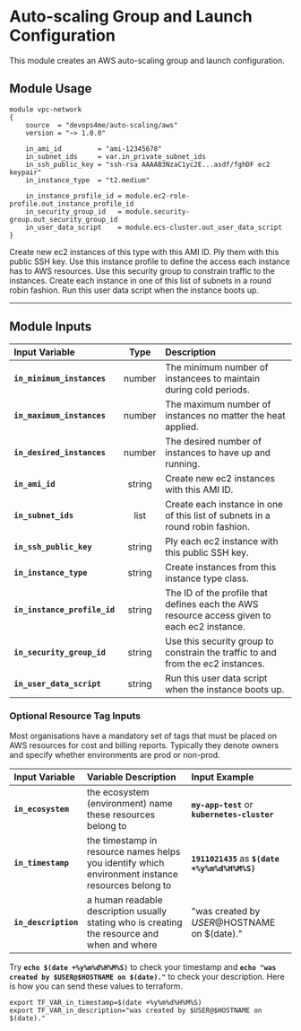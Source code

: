 
# Auto-scaling Group and Launch Configuration

This module creates an AWS auto-scaling group and launch configuration.

## Module Usage

    module vpc-network
    {
        source  = "devops4me/auto-scaling/aws"
        version = "~> 1.0.0"

        in_ami_id         = "ami-12345678"
        in_subnet_ids     = var.in_private_subnet_ids
        in_ssh_public_key = "ssh-rsa AAAAB3NzaC1yc2E...asdf/fghDF ec2 keypair"
        in_instance_type  = "t2.medium"

        in_instance_profile_id = module.ec2-role-profile.out_instance_profile_id
        in_security_group_id   = module.security-group.out_security_group_id
        in_user_data_script    = module.ecs-cluster.out_user_data_script
    }

Create new ec2 instances of this type with this AMI ID. Ply them with this public SSH key. Use this instance profile to define the access each instance has to AWS resources. Use this security group to constrain traffic to the instances. Create each instance in one of this list of subnets in a round robin fashion. Run this user data script when the instance boots up.


---


## Module Inputs

| Input Variable               | Type    | Description                                                   |
|:---------------------------- |:-------:|:------------------------------------------------------------- |
| **`in_minimum_instances`**   | number  | The minimum number of instancees to maintain during cold periods. |
| **`in_maximum_instances`**   | number  | The maximum number of instances no matter the heat applied. |
| **`in_desired_instances`**   | number  | The desired number of instances to have up and running. |
| **`in_ami_id`**              | string  | Create new ec2 instances with this AMI ID.       |
| **`in_subnet_ids`**          | list    | Create each instance in one of this list of subnets in a round robin fashion. |
| **`in_ssh_public_key`**      | string  | Ply each ec2 instance with this public SSH key.               |
| **`in_instance_type`**       | string  | Create instances from this instance type class. |
| **`in_instance_profile_id`** | string  | The ID of the profile that defines each the AWS resource access given to each ec2 instance. |
| **`in_security_group_id`**   | string  | Use this security group to constrain the traffic to and from the ec2 instances. |
| **`in_user_data_script`**    | string  | Run this user data script when the instance boots up. |


### Optional Resource Tag Inputs

Most organisations have a mandatory set of tags that must be placed on AWS resources for cost and billing reports. Typically they denote owners and specify whether environments are prod or non-prod.

| Input Variable    | Variable Description | Input Example
|:----------------- |:-------------------- |:----- |
**`in_ecosystem`** | the ecosystem (environment) name these resources belong to | **`my-app-test`** or **`kubernetes-cluster`**
**`in_timestamp`** | the timestamp in resource names helps you identify which environment instance resources belong to | **`1911021435`** as **`$(date +%y%m%d%H%M%S)`**
**`in_description`** | a human readable description usually stating who is creating the resource and when and where | "was created by $USER@$HOSTNAME on $(date)."

Try **`echo $(date +%y%m%d%H%M%S)`** to check your timestamp and **`echo "was created by $USER@$HOSTNAME on $(date)."`** to check your description. Here is how you can send these values to terraform.

```
export TF_VAR_in_timestamp=$(date +%y%m%d%H%M%S)
export TF_VAR_in_description="was created by $USER@$HOSTNAME on $(date)."
```
